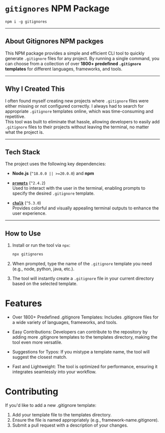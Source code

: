 # `gitignores` NPM Package

```
npm i -g gitignores
```

---

## **About Gitignores NPM packges**

This NPM package provides a simple and efficient CLI tool to quickly generate `.gitignore` files for any project. By running a single command, you can choose from a collection of over **1800+ predefined `.gitignore` templates** for different languages, frameworks, and tools.

---

## **Why I Created This**

I often found myself creating new projects where `.gitignore` files were either missing or not configured correctly. I always had to search for appropriate `.gitignore` templates online, which was time-consuming and repetitive.  
This tool was built to eliminate that hassle, allowing developers to easily add `.gitignore` files to their projects without leaving the terminal, no matter what the project is.

---

## **Tech Stack**

The project uses the following key dependencies:

- **Node.js** (`^18.0.0 || >=20.0.0`) and **npm**

- **[`prompts`](https://www.npmjs.com/package/prompts)** (`^2.4.2`)  
  Used to interact with the user in the terminal, enabling prompts to specify the desired `.gitignore` template.

- **[`chalk`](https://www.npmjs.com/package/chalk)** (`^5.3.0`)  
  Provides colorful and visually appealing terminal outputs to enhance the user experience.

---

## **How to Use**

1. Install or run the tool via `npx`:

   ```bash
   npx gitignores
   ```

2. When prompted, type the name of the `.gitignore` template you need (e.g., node, python, java, etc.).

3. The tool will instantly create a `.gitignore` file in your current directory based on the selected template.

# **Features**

- Over 1800+ Predefined .gitignore Templates:
  Includes .gitignore files for a wide variety of languages, frameworks, and tools.

- Easy Contributions:
  Developers can contribute to the repository by adding more .gitignore templates to the templates directory, making the tool even more versatile.

- Suggestions for Typos:
  If you mistype a template name, the tool will suggest the closest match.

- Fast and Lightweight:
  The tool is optimized for performance, ensuring it integrates seamlessly into your workflow.

# **Contributing**

If you'd like to add a new .gitignore template:

1. Add your template file to the templates directory.
2. Ensure the file is named appropriately (e.g., framework-name.gitignore).
3. Submit a pull request with a description of your changes.

